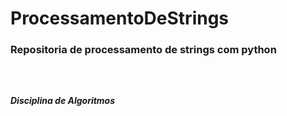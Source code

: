 # ProcessamentoDeStrings <br>
<h3>Repositoria de processamento de strings com python<h3>
<br>
<h5>Disciplina de Algoritmos<h5>